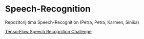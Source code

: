 # Speech-Recognition

Repozitorij tima Speech-Recognition (Petra, Petra, Karmen, Siniša)

[TensorFlow Speech Recognition Challenge](https://www.kaggle.com/c/tensorflow-speech-recognition-challenge#description)
